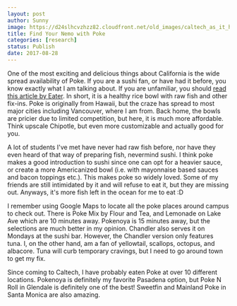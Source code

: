 ```yaml
---
layout: post
author: Sunny
image: https://d24slhcvzhzz82.cloudfront.net/old_images/caltech_as_it_happens/6a0105349b8251970b01b7c910a742970b.jpg
title: Find Your Nemo with Poke
categories: [research]
status: Publish
date: 2017-08-28
---
```



One of the most exciting and delicious things about California is the wide spread availability of Poke. If you are a sushi fan, or have had it before, you know exactly what I am talking about. If you are unfamiliar, you should [read this article by Eater](https://www.eater.com/ad/14547640/beginners-guide-to-authentic-poke). In short, it is a healthy rice bowl with raw fish and other fix-ins. Poke is originally from Hawaii, but the craze has spread to most major cities including Vancouver, where I am from. Back home, the bowls are pricier due to limited competition, but here, it is much more affordable. Think upscale Chipotle, but even more customizable and actually good for you.





A lot of students I've met have never had raw fish before, nor have they even heard of that way of preparing fish, nevermind sushi. I think poke makes a good introduction to sushi since one can opt for a heavier sauce, or create a more Americanized bowl (i.e. with mayonnaise based sauces and bacon toppings etc.). This makes poke so widely loved. Some of my friends are still intimidated by it and will refuse to eat it, but they are missing out. Anyways, it's more fish left in the ocean for me to eat :D



I remember using Google Maps to locate all the poke places around campus to check out. There is Poke Mix by Flour and Tea, and Lemonade on Lake Ave which are 10 minutes away. Pokenoya is 15 minutes away, but the selections are much better in my opinion. Chandler also serves it on Mondays at the sushi bar. However, the Chandler version only features tuna. I, on the other hand, am a fan of yellowtail, scallops, octopus, and albacore. Tuna will curb temporary cravings, but I need to go around town to get my fix.



Since coming to Caltech, I have probably eaten Poke at over 10 different locations. Pokenoya is definitely my favorite Pasadena option, but Poke N Roll in Glendale is definitely one of the best! Sweetfin and Mainland Poke in Santa Monica are also amazing.

